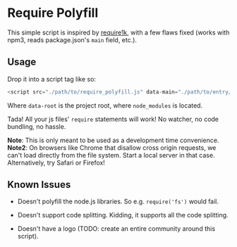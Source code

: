 # Require Polyfill

This simple script is inspired by [require1k](http://stuk.github.io/require1k/), with a few flaws fixed (works with npm3, reads package.json's `main` field, etc.).

## Usage

Drop it into a script tag like so:

```js
<script src="./path/to/require_polyfill.js" data-main="./path/to/entry/file" data-root="./"></script>
```

Where `data-root` is the project root, where `node_modules` is located.

Tada! All your js files' `require` statements will work! No watcher, no code bundling, no hassle.

**Note**: This is only meant to be used as a development time convenience.
**Note2**: On browsers like Chrome that disallow cross origin requests, we can't load directly from the file system. Start a local server in that case. Alternatively, try Safari or Firefox!


## Known Issues

- Doesn't polyfill the node.js libraries. So e.g. `require('fs')` would fail.

- Doesn't support code splitting. Kidding, it supports all the code splitting.

- Doesn't have a logo (TODO: create an entire community around this script).

